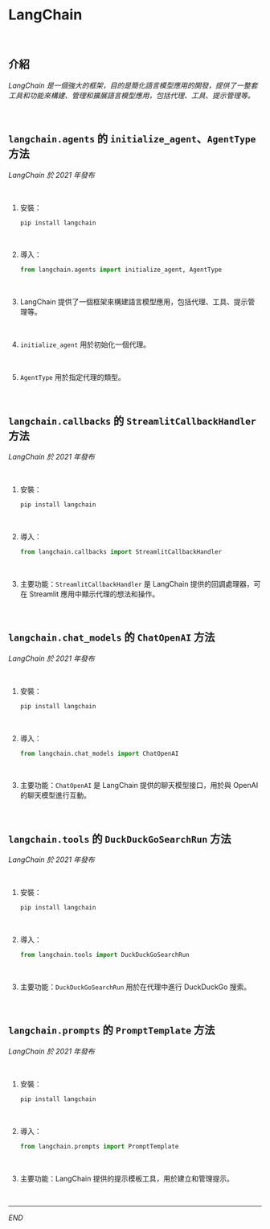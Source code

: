 # LangChain

<br>

## 介紹

_LangChain 是一個強大的框架，目的是簡化語言模型應用的開發，提供了一整套工具和功能來構建、管理和擴展語言模型應用，包括代理、工具、提示管理等。_

<br>

## `langchain.agents` 的 `initialize_agent`、`AgentType` 方法

_LangChain 於 2021 年發布_

<br>

1. 安裝：

    ```bash
    pip install langchain
    ```

<br>

2. 導入：

    ```python
    from langchain.agents import initialize_agent, AgentType
    ```

<br>

3. LangChain 提供了一個框架來構建語言模型應用，包括代理、工具、提示管理等。

<br>

4. `initialize_agent` 用於初始化一個代理。

<br>

5. `AgentType` 用於指定代理的類型。

<br>

## `langchain.callbacks` 的 `StreamlitCallbackHandler` 方法

_LangChain 於 2021 年發布_

<br>

1. 安裝：

    ```bash
    pip install langchain
    ```

<br>

2. 導入：

    ```python
    from langchain.callbacks import StreamlitCallbackHandler
    ```

<br>

3. 主要功能：`StreamlitCallbackHandler` 是 LangChain 提供的回調處理器，可在 Streamlit 應用中顯示代理的想法和操作。

<br>

## `langchain.chat_models` 的 `ChatOpenAI` 方法

_LangChain 於 2021 年發布_

<br>

1. 安裝：

    ```bash
    pip install langchain
    ```

<br>

2. 導入：

    ```python
    from langchain.chat_models import ChatOpenAI
    ```

<br>

3. 主要功能：`ChatOpenAI` 是 LangChain 提供的聊天模型接口，用於與 OpenAI 的聊天模型進行互動。

<br>

## `langchain.tools` 的 `DuckDuckGoSearchRun` 方法

_LangChain 於 2021 年發布_

<br>

1. 安裝：

    ```bash
    pip install langchain
    ```

<br>

2. 導入：

    ```python
    from langchain.tools import DuckDuckGoSearchRun
    ```

<br>

3. 主要功能：`DuckDuckGoSearchRun` 用於在代理中進行 DuckDuckGo 搜索。

<br>

## `langchain.prompts` 的 `PromptTemplate` 方法

_LangChain 於 2021 年發布_

<br>

1. 安裝：

    ```bash
    pip install langchain
    ```

<br>

2. 導入：

    ```python
    from langchain.prompts import PromptTemplate
    ```

<br>

3. 主要功能：LangChain 提供的提示模板工具，用於建立和管理提示。

<br>

___

_END_